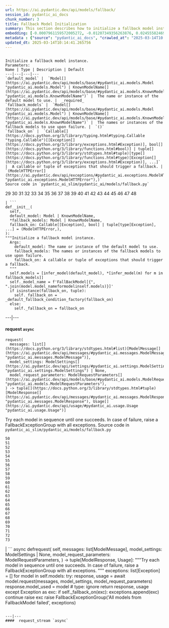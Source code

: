 ```yaml
---
url: https://ai.pydantic.dev/api/models/fallback/
session_id: pydantic_ai_docs
chunk_number: 3
title: Fallback Model Initialization
summary: This section describes how to initialize a fallback model instance, detailing the required parameters such as 'default_model' (the primary model to use) and optional 'fallback_models' (models to use if the primary fails). It also includes the 'fallback_on' parameter for customizing failure behavior.
embedding: [-0.0007961159572005272, -0.01207349356263876, 0.02455582469701767, -0.06413644552230835, -0.0011243041371926665, -0.025360725820064545, -0.043796759098768234, 0.009626854211091995, 0.0004475656896829605, 0.01267397403717041, -0.027826528996229172, -0.08054106682538986, -0.04108820855617523, -0.022690502926707268, -0.03993834927678108, 0.002900193678215146, 0.013338335789740086, 0.024875229224562645, 0.029640747234225273, 0.029436327517032623, 0.02355928346514702, -0.01664736680686474, -0.017247848212718964, 0.007352693937718868, 0.03564555197954178, -0.0009973408887162805, 0.0003399662673473358, 0.04737408831715584, -0.00018006433674599975, -0.04926496371626854, 0.046173129230737686, -0.015408078208565712, -0.07502175122499466, -0.002871447242796421, -0.009556585922837257, 0.024108659476041794, -0.020263027399778366, 0.019854189828038216, 0.002288533840328455, 0.044946614652872086, 0.022358322516083717, -0.06674278527498245, 0.028567546978592873, 0.024543048813939095, -0.02358483523130417, 0.05033816397190094, 0.056317418813705444, 0.02025025151669979, -0.008170370012521744, 0.017682239413261414, 0.0006463950267061591, 0.004177812021225691, -0.022383874282240868, -0.022243335843086243, -0.0016481276834383607, -0.007665710523724556, -0.03370357304811478, 0.002526490483433008, -0.017733342945575714, -0.012316240929067135, 0.02470913901925087, -0.03587552532553673, -0.01761835813522339, -0.021476764231920242, 0.017017876729369164, -0.020109713077545166, -0.007863741368055344, 0.007927621714770794, -0.007282424718141556, 0.025514040142297745, -0.05340445041656494, -0.006879975087940693, -0.03429127857089043, -0.020467447116971016, -0.04044939950108528, -0.009454376064240932, 0.031480517238378525, 0.07440849393606186, 0.0002545255410950631, -0.013351112604141235, 0.0023795643355697393, 0.02332931198179722, 0.010495634749531746, -0.0038104967679828405, -0.021080702543258667, -0.015484735369682312, -0.06244998797774315, 0.016583487391471863, -0.02073574624955654, -0.04788513854146004, 0.0016201798571273685, -0.009352166205644608, -0.07078006118535995, 0.021463988348841667, 0.08110321313142776, -0.007825412787497044, 0.05207572504878044, -0.009403271600604057, 0.02071019448339939, 0.021834498271346092, 0.03702538087964058, 0.005557639990001917, -0.022268889471888542, 0.029206356033682823, 0.029845165088772774, -0.022537188604474068, 0.01956033706665039, 0.02654891088604927, 0.0002984436578117311, 0.022345544770359993, -0.06597621738910675, 0.015318644233047962, 0.013050871901214123, -0.02744324319064617, -0.04839618504047394, -0.016391843557357788, -0.045610975474119186, 0.007320753298699856, -0.042723558843135834, -0.003746615955606103, -0.028899727389216423, 0.016762353479862213, 0.04037274047732353, 0.016059663146734238, 0.005474594887346029, 0.005129637662321329, 0.018448809161782265, -0.010885308496654034, -0.08723578602075577, -0.01933036558330059, 0.043873414397239685, -0.016468500718474388, 0.008866671472787857, -0.02550126239657402, -0.006841646507382393, 0.011038622818887234, -0.033473603427410126, 0.010629785247147083, -0.04683749005198479, 0.045994263142347336, -0.00923079252243042, -0.029385222122073174, 0.003130165161564946, 0.022524412721395493, -0.031480517238378525, 0.028465338051319122, -0.004305574111640453, -0.019522009417414665, -0.021374555304646492, 0.008330072276294231, -0.006637227721512318, 0.021361779421567917, -0.004739964380860329, -0.007608217652887106, -0.04006611183285713, -0.03477677330374718, -0.03906957060098648, 0.04090934246778488, 0.02621672861278057, 0.01055951602756977, -0.043745655566453934, 0.014309326186776161, -0.009626854211091995, -0.031429413706064224, -0.057288408279418945, -0.007627381943166256, -0.057288408279418945, -0.02124679461121559, -0.05133470520377159, -0.055959686636924744, 0.015497511252760887, 0.05087476596236229, -0.016762353479862213, 0.002430669032037258, 0.022434979677200317, -0.021604526787996292, -0.06991127878427505, -0.04926496371626854, 0.0019196216017007828, -0.056675150990486145, 0.007244096137583256, 0.0018365763826295733, -0.05212682858109474, 6.562766066053882e-05, -0.06040579825639725, -0.0006671563605777919, 0.03707648441195488, 0.025871772319078445, 0.014411535114049911, 0.045074377208948135, -0.010565903969109058, 0.025386277586221695, 0.021796170622110367, 0.01935591921210289, -0.012757020071148872, -0.0007078804192133248, 0.025999534875154495, -0.017503371462225914, 0.057237304747104645, 0.06147899851202965, -0.02506687305867672, 0.018167734146118164, 0.021860050037503242, -0.04637754708528519, 0.025795115157961845, -0.014066578820347786, -0.043413471430540085, 0.06188783422112465, -0.058361608535051346, 0.0040915729478001595, 0.004117125179618597, -0.04857505112886429, 0.022345544770359993, -0.03602883964776993, -0.03541558235883713, 0.006777765695005655, -0.032477058470249176, -0.02499021589756012, -0.02486245334148407, 0.03899291157722473, 0.032655924558639526, 0.030918365344405174, 0.033218078315258026, 0.011121667921543121, 0.029308566823601723, 0.044128939509391785, -0.016225753352046013, -0.06301213800907135, -0.0013710441999137402, 0.025002991780638695, 0.02053132839500904, -0.003685929113999009, -0.033959098160266876, 0.009773780591785908, 0.005829134024679661, -0.03975948318839073, 0.021604526787996292, 0.006126180291175842, 0.016302410513162613, -0.032195985317230225, 0.01200961321592331, -0.009697123430669308, -0.009735452011227608, 0.017120085656642914, 0.031403858214616776, 0.01272507943212986, 0.0006855220999568701, -0.03863517940044403, 0.0003269904700573534, 0.03416351601481438, 0.056930676102638245, -0.02631893940269947, 0.002967268694192171, 0.01754170097410679, -0.007902069948613644, 0.0010763935279101133, 0.004605814348906279, -0.018244391307234764, -0.06515853852033615, 0.005327668506652117, -0.043336816132068634, 0.04722077399492264, -0.0016385455382987857, 0.02711106278002262, -0.011613551527261734, -0.032170429825782776, -0.0017551282653585076, -0.027775423601269722, 0.003708287375047803, -0.042595796287059784, 0.005302116274833679, 0.006522241979837418, 0.0034815100952982903, -0.007870129309594631, -0.02629338577389717, -0.01874266192317009, 0.03817523643374443, -0.0004902860382571816, 0.04888167977333069, -0.03421461954712868, 0.02350817807018757, -0.00597925391048193, 0.03434238210320473, -0.0021320257801562548, 0.01956033706665039, 0.021962260827422142, 0.007735979277640581, -0.025462934747338295, -0.007748755626380444, 0.009237181395292282, -0.04267245531082153, -0.01692844368517399, -0.012194867245852947, -0.056368522346019745, 0.018551019951701164, 0.009313837625086308, 0.003134956117719412, 0.009026373736560345, 0.023239878937602043, 0.04131817817687988, 0.02647225372493267, -0.002468997612595558, -0.02677888236939907, 0.005682207643985748, -0.00972906406968832, -6.637626938754693e-06, -0.007550724782049656, 0.011409131810069084, 0.03794526681303978, 0.0011466625146567822, -0.00638170400634408, 0.029947375878691673, -0.03906957060098648, 0.004947577137500048, -0.006451972760260105, -0.044282253831624985, 0.03942730277776718, -0.008796402253210545, 0.06812261044979095, -0.011166384443640709, -0.03615660220384598, -0.04144594073295593, -0.004529157187789679, 0.04083268344402313, -0.005746088922023773, 0.017247848212718964, -0.0013782308669760823, -0.02593565359711647, -0.03447014465928078, -0.008655864745378494, -0.042927976697683334, -0.020697418600320816, -0.01245677936822176, 0.028950832784175873, 0.045227691531181335, -0.04747629910707474, -0.01715841516852379, -0.0018030389910563827, 0.05120694637298584, 0.03705093264579773, -0.055090904235839844, 0.001866919919848442, -0.05212682858109474, -0.003874377813190222, -0.02366149239242077, 0.03937619924545288, -0.013376664370298386, 0.028874175623059273, -0.00041402821079827845, 0.04578984156250954, 0.022217784076929092, -0.0017183967866003513, 0.05072145164012909, 0.032783687114715576, -0.03883959725499153, -0.03781750425696373, -0.01328723132610321, -0.02442806400358677, -0.030458422377705574, -0.0028746414463967085, -0.06817371398210526, 0.016008557751774788, -0.030790602788329124, -0.008675028569996357, -0.011901015415787697, 0.015267539769411087, 0.0068288701586425304, -0.05335334315896034, -0.034572355449199677, 0.045202139765024185, 0.0025728039909154177, 0.014909806661307812, 0.002890611533075571, 0.03659098967909813, -0.043413471430540085, -0.03360136225819588, -0.02680443413555622, -0.0007845375221222639, 0.011766865849494934, 0.05984364449977875, 0.08749131113290787, -0.021706735715270042, -0.0021863244473934174, -0.02401922643184662, 0.0013934025773778558, 0.01846158504486084, -0.010284828022122383, -0.02647225372493267, -0.02629338577389717, 0.0005493758944794536, -0.020007504150271416, -0.024313077330589294, 0.0033793007023632526, -0.018397705629467964, 0.018116628751158714, -0.0012384913861751556, 0.010182618163526058, 0.019189829006791115, 0.026127295568585396, 0.007965950295329094, 0.02096571773290634, 0.00241310172714293, -0.0005521706771105528, 0.02774987183511257, -0.012297077104449272, 0.008342848159372807, 0.06520964205265045, 0.032042670994997025, -0.003337778151035309, -0.0011259012389928102, 0.015740258619189262, -0.03689761832356453, 0.02058243192732334, -0.03646322712302208, -0.005314892623573542, -0.005541669670492411, 0.044716645032167435, 0.006726660765707493, 0.019624218344688416, 0.06331876665353775, -0.008968881331384182, -0.07129110395908356, -0.01378550287336111, 0.0038679896388202906, -0.04004056006669998, 0.02644670009613037, 0.006100627593696117, -0.06607842445373535, 0.06398312747478485, -0.06955354660749435, -0.0048581440933048725, -0.03896735981106758, 0.05274008587002754, 0.03743422031402588, 0.00044157684897072613, -0.02440251037478447, 0.031250547617673874, -0.006988572422415018, -0.0028331188950687647, -0.03572221100330353, 0.045099928975105286, 0.0057173422537744045, -0.008464221842586994, 0.029819613322615623, 0.015114225447177887, 0.014679835177958012, -0.021259570494294167, 0.005088115110993385, -0.022268889471888542, 0.022716054692864418, 0.0032148072496056557, -0.027468794956803322, -0.01203516498208046, -0.028746413066983223, -0.010706442408263683, -0.016379067674279213, 0.07727035880088806, -0.010527575388550758, 0.10435587167739868, -0.01687733829021454, 0.034419041126966476, 0.02575678750872612, -0.003919094335287809, -0.002334847580641508, 0.010866144672036171, -0.012884781695902348, 0.043924521654844284, 0.026101743802428246, -0.011332475580275059, 0.0042640515603125095, 0.025105200707912445, -0.005346832796931267, 0.03653988614678383, 0.02677888236939907, -0.011032234877347946, -0.03871183842420578, 0.029538536444306374, 0.03459790721535683, 0.004548321478068829, -0.0033313899766653776, 0.0031652995385229588, -0.006879975087940693, 0.019215380772948265, 0.010719218291342258, -0.03937619924545288, 0.06679388880729675, -0.012329017743468285, -0.03871183842420578, -0.023904239758849144, 0.018678780645132065, -0.008068160153925419, 0.03406130522489548, 0.016021335497498512, -0.014143235981464386, -0.006186867132782936, -0.056419629603624344, -0.014641506597399712, 0.018142180517315865, -0.022779935970902443, -0.018780989572405815, -0.02281826362013817, -0.011281370185315609, -0.013063647784292698, 0.04686304181814194, 0.019624218344688416, 0.01361941173672676, -0.01013790164142847, 0.008068160153925419, 0.0009023179882206023, 0.03705093264579773, -0.031761594116687775, 0.018091076985001564, 0.009658794850111008, 0.02654891088604927, 0.00984404981136322, 0.01915149949491024, 0.00037210635491646826, -0.018627675250172615, -0.01810385286808014, -0.01777167245745659, -0.00607507536187768, -0.0062156133353710175, -0.004439723677933216, -0.002976850839331746, 0.0026031474117189646, 0.0031876577995717525, -0.005340444855391979, -0.03628436103463173, 0.0035102565307170153, -0.01930481381714344, 0.022345544770359993, -0.005650267470628023, -0.010182618163526058, -0.015727482736110687, 0.014322102069854736, 0.010655337013304234, -0.003669958794489503, -0.018269943073391914, -0.013836607336997986, -0.029001938179135323, -0.0035262268502265215, 0.03429127857089043, -0.02478579618036747, 0.007978727109730244, -0.01973920501768589, 0.022946026176214218, 0.004810233134776354, -0.008905000053346157, -0.01347887422889471, -0.006988572422415018, 0.018218837678432465, 0.016123544424772263, 0.016749577596783638, -0.06434085965156555, -0.021962260827422142, 0.02723882347345352, -0.018908752128481865, -0.014283773489296436, 0.005365997087210417, -0.005193518940359354, 0.0005701372283510864, 0.011236653663218021, 0.03986169397830963, 0.012642034329473972, -0.03763863816857338, 0.029972927644848824, 0.022371098399162292, 0.025284068658947945, -0.013063647784292698, -0.011281370185315609, -0.007263260427862406, -0.014999239705502987, -0.01907484233379364, 0.01830827072262764, -0.019547561183571815, -0.008962493389844894, 0.015753034502267838, -0.02499021589756012, -0.03648878261446953, 0.021745065227150917, -0.009671571664512157, -0.021349003538489342, 0.009479928761720657, 0.03664209693670273, -0.06495411694049835, -0.007263260427862406, -0.029104147106409073, -0.005247817374765873, 0.004257663153111935, -0.018295494839549065, 0.008163981139659882, -0.010514799505472183, 0.019113171845674515, 0.012405674904584885, 0.010783099569380283, 9.162919741356745e-05, -0.0049316068179905415, -0.008636699989438057, -0.010968353599309921, 0.006295464467257261, 0.027468794956803322, -0.03820078819990158, 0.019905295222997665, 0.03914622589945793, 0.0012145360233262181, -0.0009414450614713132, 0.007640157826244831, -0.004835785832256079, -0.003347360296174884, -0.031684935092926025, 0.016340740025043488, -0.009186076000332832, -0.006193255074322224, -0.04995488002896309, 0.0014165594475343823, -0.032707031816244125, -0.03436793386936188, 0.03556889668107033, 0.05304671451449394, -0.01899818517267704, 0.0012616481399163604, 0.001977114472538233, 0.05917928367853165, 0.007244096137583256, -0.0010843785712495446, -0.05263787880539894, -0.013862159103155136, 0.003954228945076466, 0.005573610309511423, 0.02468358725309372, 0.02619117684662342, 0.016787905246019363, 0.027954289689660072, -0.009601302444934845, -0.04829397425055504, 0.009147747419774532, 0.018065523356199265, -0.009824885055422783, -0.007103558164089918, -0.025079648941755295, 0.023380417376756668, 0.010853367857635021, 0.00018006433674599975, -0.02631893940269947, 0.01782277598977089, 0.0021511900704354048, -0.0032834792509675026, 0.031582728028297424, 0.0076146055944263935, -0.014041026122868061, -0.0028474919963628054, -0.028797518461942673, -0.0047048297710716724, 0.01848713867366314, 0.031787145882844925, -0.04221251234412193, 0.0038200789131224155, -0.002908178837969899, -0.004778292961418629, 0.01340221706777811, -0.031684935092926025, 0.028848623856902122, -0.004551515448838472, 0.012118210084736347, 0.021949483081698418, 0.010010140016674995, 0.04037274047732353, 0.028771966695785522, 0.029487432911992073, -0.022192232310771942, -0.023380417376756668, 0.005707760341465473, 0.017094533890485764, 0.010054856538772583, -0.02606341429054737, -0.0009813705692067742, -0.0007629777537658811, -0.017350057139992714, 0.0035358089953660965, 0.04877946898341179, -0.03564555197954178, 0.01856379583477974, -0.07629936933517456, -0.001188185065984726, 0.03952951356768608, -0.044716645032167435, 0.007991502992808819, -0.016212977468967438, -0.007857353426516056, 0.014130459167063236, 0.000982169178314507, -0.03669320046901703, 0.012731467373669147, -0.009741839952766895, 0.0014141638530418277, 0.0018222032813355327, -0.03863517940044403, -0.000647193577606231, -0.03743422031402588, -0.057237304747104645, -0.01294227410107851, 0.0009182881913147867, 0.010712830349802971, 0.02483690157532692, -0.016621815040707588, -0.018780989572405815, -0.02736658602952957, 0.03722979873418808, -0.00032738971640355885, -0.03963172435760498, -0.03342249616980553, 0.0026989688631147146, 0.01708175800740719, 0.05102808028459549, -0.055397532880306244, -0.007288813125342131, 0.008029831573367119, 0.04806400462985039, -0.016941219568252563, -0.03738311305642128, 0.002179936273023486, 0.003753004129976034, -0.017247848212718964, 0.009531033225357533, -0.0028954027220606804, -0.019292037934064865, -0.0005054577486589551, 0.05207572504878044, 0.007838188670575619, 0.022792711853981018, -0.012808124534785748, 0.01795053854584694, -0.011243041604757309, -0.0019292037468403578, -0.02721327170729637, -0.033218078315258026, -0.018857646733522415, 0.01208627037703991, -0.0029033878818154335, 0.004446112085133791, 0.01692844368517399, -0.006988572422415018, -0.011460237205028534, 0.008528103120625019, 0.014679835177958012, 0.007403798401355743, -0.02389146387577057, 0.054784275591373444, -0.03868628665804863, 0.006764989346265793, -0.015101449564099312, 0.00897526927292347, 0.01021455880254507, -0.007761531509459019, 0.002588774310424924, -0.031454965472221375, 0.018423257395625114, 0.009173300117254257, -0.08202309906482697, 0.014424311928451061, 0.011217489838600159, 0.0042448872700333595, -0.0013670517364516854, 0.02557791955769062, -0.030535079538822174, -0.015906348824501038, -0.011434684507548809, 0.02040356583893299, 0.021182913333177567, 0.013529978692531586, 0.004478052258491516, -0.03986169397830963, 0.008834730833768845, 0.05452875420451164, 0.044921062886714935, 0.007276036776602268, 0.01657070964574814, 0.006186867132782936, 0.0034399875439703465, 0.0023508179001510143, 0.016711248084902763, 0.010955577716231346, 0.016404619440436363, 0.0042800214141607285, 0.021885603666305542, 0.031914908438920975, -0.015497511252760887, -0.019522009417414665, -0.033090315759181976, -0.04139483720064163, -0.023112116381525993, 0.003101418726146221, 0.00615173252299428, 0.015075896866619587, -0.002579192165285349, 0.00624755397439003, -0.0017934568459168077, -0.09065980464220047, -0.02297157794237137, 0.002042592503130436, -0.005110473372042179, 0.02721327170729637, 0.01030399277806282, -0.004002139437943697, -0.011204713024199009, -0.00843866914510727, -0.01968809962272644, 0.0059888362884521484, 0.0010891696438193321, -0.0038073027972131968, -0.014334877952933311, 0.04103710129857063, -0.002342832740396261, -0.009812109172344208, -0.057032883167266846, 0.046019814908504486, -0.007192991673946381, -0.0008472207118757069, -0.007787084206938744, -0.05422212556004524, 0.006796929985284805, -0.031250547617673874, -0.02368704415857792, 0.006154926493763924, -0.014283773489296436, 0.027954289689660072, 0.015906348824501038, -0.007154663093388081, -0.006199643015861511, 0.002012249082326889, 0.013038096018135548, -0.031531620770692825, 0.056470733135938644, 0.006937467958778143, -0.004465276375412941, 0.025488486513495445, -0.056368522346019745, -0.016379067674279213, -0.0011554461671039462, 0.03986169397830963, -0.002967268694192171, 0.01743949018418789, -0.015114225447177887, 0.0021975035779178143, 0.014309326186776161, -0.02486245334148407, -0.02407032996416092, 0.0026893867179751396, 0.008585595525801182, -0.030126241967082024, 0.017222296446561813, 0.014347654767334461, 0.056572943925857544, -0.04642865061759949, 0.005180742591619492, 0.0007102759554982185, 0.01006124448031187, -0.00237477314658463, 0.015484735369682312, -0.0003878769639413804, 0.0076912627555429935, 0.010342320427298546, -0.009518257342278957, 0.01332555990666151, -0.021451212465763092, -0.023457074537873268, 0.00503701064735651, 0.02759655751287937, 0.02603786252439022, -0.02004583179950714, 0.002478579757735133, -0.006860810797661543, 0.014360430650413036, 0.02670222520828247, 0.02575678750872612, -0.02391701564192772, -0.0007789479568600655, 0.03674430400133133, -0.0006839251145720482, -0.008981657214462757, -0.003125373972579837, -0.03590107709169388, 0.006726660765707493, 0.01984141394495964, -0.005809969734400511, 0.03940175101161003, 0.013491650111973286, 0.03508340194821358, 0.01968809962272644, 0.00022757577244192362, -0.01973920501768589, -0.03804747387766838, 0.007934010587632656, -0.002575998194515705, -0.004273633472621441, 0.015650825574994087, 0.0048581440933048725, 0.0003425614268053323, 0.022907698526978493, -0.04093489423394203, 0.018729886040091515, 0.032170429825782776, 0.01835937611758709, 0.024287525564432144, 0.012079881504178047, -0.0028570741415023804, 0.0034240172244608402, 0.012820900417864323, 0.018397705629467964, 0.0017263818299397826, 0.01782277598977089, -0.018602123484015465, -0.007914845831692219, 0.05194796249270439, 0.0019148305291309953, -0.015548615716397762, 0.008336460217833519, -0.01022733561694622, 0.031582728028297424, -0.007422962691634893, 0.04880502074956894, -0.031608279794454575, 0.00511366780847311, -0.00638170400634408, 0.004660113248974085, -0.024824125692248344, -0.009978199377655983, 0.011313310824334621, 0.04131817817687988, -0.02519463375210762, 0.0025823861360549927, 0.0017567252507433295, -0.030151793733239174, -0.011262206360697746, -0.030713945627212524, 0.0004631366755347699, 0.009658794850111008, -0.007256872486323118, 0.0027899991255253553, 0.020160818472504616, -0.043898966163396835, -0.031582728028297424, 0.02555236779153347, 0.00969073548913002, -0.022000588476657867, -0.012182091362774372, 0.008617536164820194, 0.0005226257489994168, -0.016711248084902763, -0.02667667157948017, 0.045278795063495636, -0.030049584805965424, 0.020058609545230865, -0.016890116035938263, -0.02608896791934967, -0.004752740263938904, -0.012897557578980923, -0.001624172437004745, 0.032860346138477325, -0.01789943315088749, 0.006835258565843105, 0.044256702065467834, -0.028260918334126472, -0.024108659476041794, -0.004161841701716185, -0.0013838204322382808, 0.01930481381714344, -0.03584997355937958, 0.012737855315208435, 0.006404062267392874, 0.027954289689660072, 0.04004056006669998, 0.059741437435150146, 0.00984404981136322, -0.015535839833319187, 0.005573610309511423, 0.03416351601481438, 0.02109348028898239, 0.05534642934799194, 0.02086350880563259, 0.055397532880306244, 0.01286561693996191, -0.030407316982746124, -0.0018701138906180859, 0.06561847776174545, -0.0070205130614340305, 0.00932022649794817, 0.05161578208208084, 0.03786860778927803, -0.021080702543258667, 0.02608896791934967, -0.016059663146734238, 0.0014964105794206262, 0.04852394759654999, -0.0035358089953660965, -0.021655632182955742, -0.001780680613592267, -0.013063647784292698, 0.032017115503549576, -0.025871772319078445, -0.008981657214462757, -0.016264082863926888, 0.005889820866286755, -0.029691850766539574, 0.013696068897843361, -0.031071679666638374, 0.019062066450715065, -0.022115575149655342, 0.006397674325853586, 0.012795348651707172, 0.015075896866619587, -0.02419809252023697, 0.003249941859394312, -0.032758135348558426, -0.025871772319078445, -0.028260918334126472, 0.003532614791765809, -0.032068222761154175, -0.0013670517364516854, -0.011300534941256046, -0.015178106725215912, 0.0038647956680506468, 0.021936707198619843, -0.017350057139992714, 0.021055150777101517, 0.025590697303414345, -0.0021655631717294455, 0.029053041711449623, 0.01324890274554491, -0.031838249415159225, -0.004462082404643297, 0.012392898090183735, -0.04042384773492813, 0.004573873709887266, -0.012910333462059498, -0.00017167997430078685, 0.008119264617562294, 0.009671571664512157, 0.04941827803850174, -0.02422364428639412, 0.016430173069238663, 0.034265726804733276, 0.016583487391471863, 0.025616249069571495, 0.03342249616980553, 0.018295494839549065, -0.003007194260135293, 0.018857646733522415, 0.033320289105176926, 0.005781223066151142, 0.009722676128149033, 0.014002697542309761, -0.02343152090907097, 0.03771529346704483, 0.009492704644799232, -0.0017886657733470201, 0.04024497792124748, 0.009518257342278957, 0.019317589700222015, 0.016545157879590988, 0.03883959725499153, -0.005857880227267742, -0.022141126915812492, 0.0008496162481606007, 0.03439348563551903, -0.010118737816810608, 0.029742956161499023, -0.02389146387577057, 0.017043428495526314, -0.005487370770424604, 0.03314141929149628, -0.011211100965738297, -0.013568307273089886, -0.013453321531414986, -0.017503371462225914, -0.004928412847220898, -0.013312784023582935, 0.0021735483314841986, 0.00932022649794817, -0.012935886159539223, -0.044358909130096436, 0.027979843318462372, -0.013951593078672886, 0.014564849436283112, -0.03643767535686493, 0.003580525517463684, -0.000656775722745806, 0.04190588369965553, 0.03648878261446953, -0.018678780645132065, -0.05026150867342949, -0.0013215364888310432, 0.010693665593862534, 0.023214325308799744, 0.011498565785586834, -0.003034343710169196, -0.04106265679001808, -0.014897030778229237, 0.01871711015701294, -0.012348181568086147, -0.017503371462225914, -0.008227862417697906, -0.003919094335287809, -0.0017886657733470201, -0.043183501809835434, 0.016430173069238663, 0.007007736712694168, -0.04162480682134628, 0.03689761832356453, 0.013721621595323086, 0.0028826266061514616, 0.007359081879258156, 0.04798734560608864, -0.0016944414237514138, 0.0037785563617944717, -0.02721327170729637, 0.006611675024032593, -0.015024792402982712, 0.01843603327870369, -0.02094016596674919, -0.015893572941422462, 0.021144583821296692, -0.019675323739647865, -0.023342087864875793, 0.006279494613409042, 0.012852841056883335, -0.0021527870558202267, 0.013159469701349735, -0.003043925855308771, 0.018116628751158714, 0.007735979277640581, -0.03904401883482933, -0.016979549080133438, -0.06316545605659485, 0.021911155432462692, 0.005203100852668285, -0.01907484233379364, 0.014360430650413036, -0.00855365488678217, -0.022205008193850517, 0.025616249069571495, -0.02652335725724697, -0.009122195653617382, 0.021515093743801117, 0.002724521327763796, 0.006212419364601374, 0.0025360723957419395, 0.08411839604377747, 0.007397410459816456, 0.007071617990732193, 0.007678486406803131, 0.012054329738020897, -0.005861074198037386, -0.01040620170533657, 0.01991807110607624, -0.006138956174254417, -0.04065381735563278, -0.008425893262028694, 0.045304346829652786, 0.007256872486323118, 0.011159996502101421, 0.03592662885785103, 0.01897263340651989, 0.01048285886645317, -0.0026143265422433615, 0.007486843969672918, 0.015114225447177887, 0.04121597111225128, 0.029283013194799423, -0.0021416079252958298, -0.04282576963305473, 0.017477819696068764, -0.01935591921210289, 0.0012975811259821057, -0.020978493615984917, 0.06071242690086365, 0.07052453607320786, -0.029998479411005974, -0.02068464085459709, -0.014360430650413036, -0.008387564681470394, 0.00484536774456501, 0.0032467476557940245, -0.022473307326436043, -0.014322102069854736, -0.0014341266360133886, 0.027826528996229172, -0.01971365138888359, -0.011223877780139446, 0.010776710696518421, -0.0062539419159293175, -0.010878920555114746, 0.005442654248327017, -0.00465372484177351, 0.0010716024553403258, 0.032068222761154175, 0.03927398845553398, 0.013300007209181786, 0.01672402396798134, -0.044410016387701035, -0.02708550915122032, -0.031403858214616776, -0.010700054466724396, -0.014603178016841412, 0.03899291157722473, 0.015395301394164562, -0.0025616248603910208, -0.02624228224158287, -0.010725606232881546, -0.004222529008984566, 0.0076146055944263935, 0.025948429480195045, -0.028465338051319122, 0.01835937611758709, -0.0021192494314163923, -0.022179454565048218, 0.03809858113527298, -0.032400403171777725, 0.015791364014148712, 0.004388619214296341, -0.0063305990770459175, 0.014398759230971336, -0.0031940459739416838, -0.03906957060098648, -0.00303753768093884, 0.01009957306087017, 0.033396944403648376, 0.032604821026325226, 0.0028395068366080523, -0.024568602442741394, 0.010834204033017159, -0.02094016596674919, -0.021834498271346092, 0.02516908198595047, 0.002520102309063077, -0.015331421047449112, -0.01703065261244774, 0.001820606179535389, 0.02363594062626362, 0.0031956429593265057, -0.013338335789740086, 0.018499914556741714, 0.015970230102539062, -0.001977114472538233, 0.014692611061036587, 0.0069630201905965805, 0.04090934246778488, 0.03418906778097153, 0.03403575345873833, -0.01238012220710516, 0.031454965472221375, -0.031097231432795525, 0.014577626250684261, -0.007838188670575619, -0.01948367990553379, -0.015868021175265312, 0.016762353479862213, 0.03495563939213753, -0.02417254075407982, 0.01871711015701294, -0.002940119244158268, 0.001937188906595111, 0.02071019448339939, -0.014564849436283112, 0.042927976697683334, 0.014756492339074612, -0.032655924558639526, 0.02624228224158287, 0.0011274982243776321, 0.000991751323454082, -0.015944678336381912, -0.016468500718474388, 0.010527575388550758, -0.02424919791519642, -0.00965240690857172, -0.045355454087257385, -0.0033537482377141714, -0.028950832784175873, 0.020339684560894966, 0.004254469182342291, -0.044205594807863235, 0.003852019552141428, -0.032528165727853775, -0.01030399277806282, -0.005247817374765873, -0.011121667921543121, -0.01927926205098629, -0.016366291791200638, 0.016711248084902763, -0.01197128463536501, 0.0075571127235889435, -0.03357581049203873, 0.0023013101890683174, 0.01851269043982029, -0.021808946505188942, -0.004056438338011503, 0.03791971504688263, 0.01346609741449356, -0.01835937611758709, 0.008713357150554657, -0.013312784023582935, -0.0012033567763864994, -0.023725373670458794, 0.019751980900764465, -0.03459790721535683, -0.03924843668937683, -0.025232963263988495, -0.0013223349815234542, 0.005854686256498098, 0.0027788199950009584, 0.027622109279036522, -0.0026047443971037865, 0.03406130522489548, 0.003784944536164403, 0.02124679461121559, 0.02547571063041687, 0.0028235367499291897, 0.005710954312235117, 0.0013646561419591308, -0.030279556289315224, 0.02774987183511257, -0.009377718903124332, 0.002346026711165905, -0.010131513699889183, -0.005212683230638504, -0.0075571127235889435, -0.02417254075407982, -0.015241987071931362, -0.012718691490590572, 0.028644204139709473, 0.006784153636544943, -0.005078533198684454, -0.005573610309511423, 0.03738311305642128, -0.005669431760907173, 0.007154663093388081, -0.032068222761154175, -0.019138723611831665, 0.0044716643169522285, -0.011447460390627384, -0.009895154275000095, -0.0003569346445146948, -0.015880797058343887, -0.01874266192317009, -0.016481276601552963, 0.022217784076929092, 0.0017934568459168077, -0.007109946571290493, -0.018065523356199265, -0.0013694472145289183, 0.004423753824084997, -0.008675028569996357, -0.0021448018960654736, -0.007812636904418468, 0.007563500665128231, -0.007391022518277168, -0.03487898036837578, 0.006317822728306055, 0.0029337313026189804, 0.00030383362900465727, 0.005723730195313692, 0.031224993988871574, -0.005011457949876785, 0.02289492078125477, 0.030943917110562325, 0.002568013034760952, -0.007723203394562006, -0.018397705629467964, 0.03653988614678383, 0.019087618216872215, 0.012245972640812397, 0.026127295568585396, 0.005199906881898642, 0.017733342945575714, 0.006605287082493305, 0.005899402778595686, 0.004458887968212366, 0.019956398755311966, 0.00301837339065969, 0.005222265142947435, 0.001517970347777009, 0.012744243256747723, -0.04862615466117859, -0.010335932485759258, 0.03314141929149628, 0.06505633145570755, -0.007889293134212494, -0.024568602442741394, 0.013721621595323086, -0.0026686254423111677, 0.010751158930361271, 0.0070396773517131805, -0.01317224558442831, 0.04234027490019798, 0.026025086641311646, -0.05549974367022514, 0.057952769100666046, 0.009646018967032433, 0.03554334491491318, -0.012718691490590572, -0.04185478016734123, 0.006681944243609905, -0.018755437806248665, 0.0003319811658002436, -0.011875462718307972, 0.0006807310273870826, 0.022064469754695892, -0.010668113827705383, -0.0025520427152514458, 0.017580028623342514, -0.01287839375436306, 0.04796179383993149, 0.013926040381193161, -0.024415288120508194, -0.012003224343061447, -0.006531823892146349, -0.02716216631233692, 0.00599841820076108, 0.009626854211091995, 0.007180215325206518, -0.0038456313777714968, -0.01263564545661211, 0.007819024845957756, -0.007454903330653906, -0.0026925806887447834, 0.029819613322615623, -0.020263027399778366, -0.027315480634570122, -0.043515682220458984, 0.015063120983541012, 0.008521714247763157, -0.01055951602756977, 0.06204114854335785, -0.007116334512829781, 0.006158120464533567, -0.01800164394080639, -0.003513450501486659, 0.056879572570323944, -0.017503371462225914, 0.016621815040707588, -0.03763863816857338, 0.012629257515072823, 0.010361485183238983, 0.029001938179135323, -0.028593098744750023, -0.0031940459739416838, -0.005362803116440773, -0.014398759230971336, -0.003160508582368493, 0.027545452117919922, -0.0033345839474350214, -0.006206031423062086, 0.022549964487552643, 0.007895682007074356, 0.032528165727853775, -0.03360136225819588, 0.02409588359296322, 0.012603705748915672, -0.04190588369965553, -0.005889820866286755, -0.006001612171530724, 0.006579734850674868, 0.031633831560611725, 0.015152554027736187, -0.0017503371927887201, -0.028823070228099823, 0.023303760215640068, 0.0010404604254290462, -0.008080936037003994, -0.005136026069521904, 0.000777750217821449, 0.0034176292829215527, 0.014718163758516312, -0.02555236779153347, -0.010993906296789646, 0.02104237489402294, -0.015318644233047962, 0.005330862943083048, 0.006471137050539255, 0.005784417036920786, -0.005461818538606167, 0.009792945347726345, -0.012680362910032272, 0.006643615663051605, 0.003944646567106247, 0.02086350880563259, 0.0035198386758565903, 0.0027836111839860678, -0.013376664370298386, -0.011140832677483559, -0.022281665354967117, -0.01981586217880249, 0.03408685699105263, -0.007819024845957756, -0.0033122256863862276, -0.016123544424772263, -0.012424838729202747, -0.0009757810621522367, 0.027979843318462372, 0.06331876665353775, -0.043030187487602234, 0.010987518355250359, 0.021668408066034317, -0.03901846706867218, 0.0016177842626348138, -0.0007817427394911647, 0.007550724782049656, -0.032017115503549576, 0.024670811370015144, 0.03357581049203873, 0.004647336900234222, 0.012239583767950535, 0.016110768541693687, -0.00988237839192152, -0.030560631304979324, -0.005829134024679661, -0.029053041711449623, -0.0024194899015128613, 0.002568013034760952, 0.014641506597399712, 0.0026350878179073334, -0.0010564307449385524, -0.007129110395908356, 0.012539824470877647, -0.010412589646875858, 0.02575678750872612, -0.000250532990321517, -0.01769501529633999, 0.00044636792154051363, 0.042621348053216934, -0.013312784023582935, -0.02101682312786579, -0.0034463757183402777, -0.0020457864739000797, -0.031659383326768875, -0.016813458874821663]
metadata : {"source": "pydantic_ai_docs", "crawled_at": "2025-03-14T10:14:41.265756", "url_path": "/api/models/fallback/", "chunk_size": 4381}
updated_dt: 2025-03-14T10:14:41.265756
---
```

```

Initialize a fallback model instance.
Parameters:
Name | Type | Description | Default  
---|---|---|---  
`default_model` |  `Model[](https://ai.pydantic.dev/api/models/base/#pydantic_ai.models.Model "pydantic_ai.models.Model") | KnownModelName[](https://ai.pydantic.dev/api/models/base/#pydantic_ai.models.KnownModelName "pydantic_ai.models.KnownModelName")` |  The name or instance of the default model to use. |  _required_  
`fallback_models` |  `Model[](https://ai.pydantic.dev/api/models/base/#pydantic_ai.models.Model "pydantic_ai.models.Model") | KnownModelName[](https://ai.pydantic.dev/api/models/base/#pydantic_ai.models.KnownModelName "pydantic_ai.models.KnownModelName")` |  The names or instances of the fallback models to use upon failure. |  `()`  
`fallback_on` |  `Callable[](https://docs.python.org/3/library/typing.html#typing.Callable "typing.Callable")[[Exception[](https://docs.python.org/3/library/exceptions.html#Exception)], bool[](https://docs.python.org/3/library/functions.html#bool)] | tuple[](https://docs.python.org/3/library/stdtypes.html#tuple)[type[](https://docs.python.org/3/library/functions.html#type)[Exception[](https://docs.python.org/3/library/exceptions.html#Exception)], ...]` |  A callable or tuple of exceptions that should trigger a fallback. |  `(ModelHTTPError[](https://ai.pydantic.dev/api/exceptions/#pydantic_ai.exceptions.ModelHTTPError "pydantic_ai.exceptions.ModelHTTPError"),)`  
Source code in `pydantic_ai_slim/pydantic_ai/models/fallback.py`
```
29
30
31
32
33
34
35
36
37
38
39
40
41
42
43
44
45
46
47
48
```
| ```
def__init__(
  self,
  default_model: Model | KnownModelName,
  *fallback_models: Model | KnownModelName,
  fallback_on: Callable[[Exception], bool] | tuple[type[Exception], ...] = (ModelHTTPError,),
):
"""Initialize a fallback model instance.
  Args:
    default_model: The name or instance of the default model to use.
    fallback_models: The names or instances of the fallback models to use upon failure.
    fallback_on: A callable or tuple of exceptions that should trigger a fallback.
  """
  self.models = [infer_model(default_model), *[infer_model(m) for m in fallback_models]]
  self._model_name = f'FallBackModel[{", ".join(model.model_nameformodelinself.models)}]'
  if isinstance(fallback_on, tuple):
    self._fallback_on = _default_fallback_condition_factory(fallback_on)
  else:
    self._fallback_on = fallback_on

```
  
---|---  
####  request `async`
```
request(
  messages: list[](https://docs.python.org/3/library/stdtypes.html#list)[ModelMessage[](https://ai.pydantic.dev/api/messages/#pydantic_ai.messages.ModelMessage "pydantic_ai.messages.ModelMessage")],
  model_settings: ModelSettings[](https://ai.pydantic.dev/api/settings/#pydantic_ai.settings.ModelSettings "pydantic_ai.settings.ModelSettings") | None,
  model_request_parameters: ModelRequestParameters[](https://ai.pydantic.dev/api/models/base/#pydantic_ai.models.ModelRequestParameters "pydantic_ai.models.ModelRequestParameters"),
) -> tuple[](https://docs.python.org/3/library/stdtypes.html#tuple)[ModelResponse[](https://ai.pydantic.dev/api/messages/#pydantic_ai.messages.ModelResponse "pydantic_ai.messages.ModelResponse"), Usage[](https://ai.pydantic.dev/api/usage/#pydantic_ai.usage.Usage "pydantic_ai.usage.Usage")]

```

Try each model in sequence until one succeeds.
In case of failure, raise a FallbackExceptionGroup with all exceptions.
Source code in `pydantic_ai_slim/pydantic_ai/models/fallback.py`
```
50
51
52
53
54
55
56
57
58
59
60
61
62
63
64
65
66
67
68
69
70
71
72
73
```
| ```
async defrequest(
  self,
  messages: list[ModelMessage],
  model_settings: ModelSettings | None,
  model_request_parameters: ModelRequestParameters,
) -> tuple[ModelResponse, Usage]:
"""Try each model in sequence until one succeeds.
  In case of failure, raise a FallbackExceptionGroup with all exceptions.
  """
  exceptions: list[Exception] = []
  for model in self.models:
    try:
      response, usage = await model.request(messages, model_settings, model_request_parameters)
      response.model_used = model # type: ignore
      return response, usage
    except Exception as exc:
      if self._fallback_on(exc):
        exceptions.append(exc)
        continue
      raise exc
  raise FallbackExceptionGroup('All models from FallbackModel failed', exceptions)

```
  
---|---  
####  request_stream `async`
